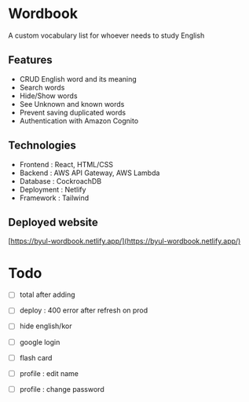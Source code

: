 # Wordbook

A custom vocabulary list for whoever needs to study English

## Features

- CRUD English word and its meaning
- Search words
- Hide/Show words
- See Unknown and known words
- Prevent saving duplicated words
- Authentication with Amazon Cognito

## Technologies

- Frontend : React, HTML/CSS
- Backend : AWS API Gateway, AWS Lambda
- Database : CockroachDB
- Deployment : Netlify
- Framework : Tailwind

## Deployed website

[https://byul-wordbook.netlify.app/](https://byul-wordbook.netlify.app/)

# Todo

- [ ] total after adding
- [ ] deploy : 400 error after refresh on prod
- [ ] hide english/kor

- [ ] google login

- [ ] flash card

- [ ] profile : edit name
- [ ] profile : change password

